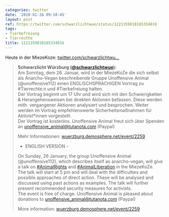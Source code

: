 ```yaml
---
categories: twitter
date: '2020-01-26 09:10:45'
layout: post
ref: https://twitter.com/schwarzlichtwue/status/1221359810165334016
tags:
- Tierbefreiung
- Tierrechte
title: 1221359810165334016
---
```

Heute in der MiezeKoze: [twitter.com/schwarzlichtwu…](https://twitter.com/schwarzlichtwue/status/1220275755868925952) 
> <b>Schwarzlicht Würzburg ([@schwarzlichtwue](https://twitter.com/schwarzlichtwue)):</b>  
>Am Sonntag, dem 26. Januar, wird in der MiezeKoZe die sich selbst als Anarcho-Vegan beschreibende Gruppe Unoffensive Animal (@unoffensive112) einen ENGLISCHSPRACHIGEN Vortrag zu #Tierrechte.n und #Tierbefreiung halten.    
>Der Vortrag beginnt um 17 Uhr und wird sich mit den Schwierigkeiten &amp; Herangehensweisen bei direkten Aktionen befassen. Diese werden mith. vergangener Aktionen analysiert und besprochen. Weiter werden im Vortrag empfehlenswerte Sicherheitsmaßnahmen für Aktivist\*innen vorgestellt.   
>Der Vortrag ist kostenlos. Unoffensive Animal freut sich über Spenden an unoffensive_animal@tutanota.com (Paypal)  
>  
>  
>  
>Mehr Informationen: [wuerzburg.demosphere.net/event/2259](https://wuerzburg.demosphere.net/event/2259)   
>- ENGLISH VERSION -  
>  
>  
>  
>On Sunday, 26 January, the group Unoffensive Animal (@unoffensive112), which describes itself as anarcho-vegan, will give a talk on [#AnimalRights](/t/animalrights) and [#AnimalLiberation](/t/animalliberation) in the MiezeKoZe.   
>The talk will start at 5 pm and will deal with the difficulties and possible approaches of direct action. These will be analysed and discussed using past actions as examples. The talk will further present recommended security measures for activists.   
>The event is free of charge. Unoffensive Animal is pleased about donations to unoffensive_animal@tutanota.com (Paypal)  
>  
>  
>  
>More information: [wuerzburg.demosphere.net/event/2259](https://wuerzburg.demosphere.net/event/2259)   

